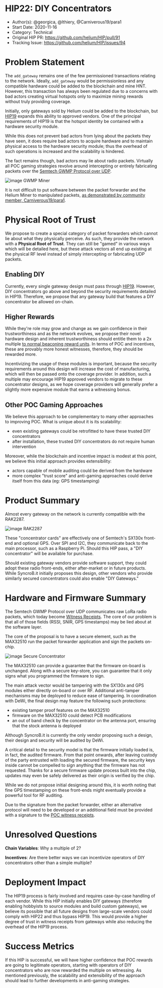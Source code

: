# HIP22: DIY Concentrators

- Author(s): @georgica, @lthiery, @Carniverous19/para1
- Start Date: 2020-11-16
- Category: Technical
- Original HIP PR: https://github.com/helium/HIP/pull/91
- Tracking Issue: https://github.com/helium/HIP/issues/94

# Problem Statement
[probem-statement]: #problem-statement

The `add_gateway` remains one of the few permissioned transactions relating to the network. Ideally, `add_gateway`
would be permissionless and any compatible hardware could be added to the blockchain and mine HNT. However, this 
transaction has always been regulated due to a concerns with bad actors creating virtual hotspots only to maximize
mining rewards without truly providing coverage.

Initially, only gateways sold by Helium could be added to the blockchain, but [HIP19](0019-third-party-manufacturers.md) 
expands this ability to approved vendors. One of the principal requirements of HIP19 is that the hotspot identity be
contained with a hardware security module.

While this does not prevent bad actors from lying about the packets they have seen, it does require bad actors to 
acquire hardware and to maintain physical access to the hardware security module; thus the overhead of such operations
is increased and the scalability is hindered.

The fact remains though, bad actors may lie about radio packets. Virtually all POC gaming strategies revolve around 
intercepting or entirely fabricating packets over the [Semtech GWMP Protocol over UDP](https://github.com/Lora-net/packet_forwarder/blob/master/PROTOCOL.TXT). 

![image GWMP Miner](0022-diy-concentrators/miner_packet_forwarder.jpg)

It is not difficult to put software between the packet forwarder and the Helium Miner to manipulated packets, 
[as demonstrated by community member, Carniverous19/para1](https://github.com/Carniverous19/helium-DIY-middleman).

# Physical Root of Trust
[physical-root-of-trust-value-and-incentives]: #physical-root-of-trust-value-and-incentives

We propose to create a special category of packet forwarders which cannot lie about what they physically perceive. As 
such, they provide the network with a **Physical Root of Trust**. They can still be "gamed" in various ways which will 
be detailed here, but these attack vectors all end up existing at the physical RF level instead of simply intercepting 
or fabricating UDP packets.

## Enabling DIY

Currently, every single gateway design must pass through [HIP19](0019-third-party-manufacturers.md). However, DIY
concentrators go above and beyond the security requirements detailed in HIP19. Therefore, we propose that any gateway
build that features a DIY concentrator be allowed on-chain.

## Higher Rewards

While they're role may grow and change as we gain confidence in their trustworthiness and as the network evolves, we 
propose their novel hardware design and inherent trustworthiness should entitle them to a 2x multiple 
[to normal beaconing reward units](./0015-beaconing-rewards.md). In terms of POC and incentives, these are provably
more honest witnesses, therefore, they should be rewarded more.

Incentivizing the usage of these modules is important, because the security requirements around this design will
increase the cost of manufacturing, which will then be passed onto the coverage provider. In addition, such a multiple
may encourage HIP19 approved vendors to migrate to these concentrator designs, as we hope coverage providers will 
generally prefer a slightly more expensive module that earns a witnessing bonus.

## Other POC Gaming Approaches

We believe this approach to be complementary to many other approaches to improving POC. What is unique about it is its 
scalability:
* even existing gateways could be retrofitted to have these trusted DIY concentrators
* after installation, these trusted DIY concentrators do not require human intervention

Moreover, while the blockchain and incentive impact is modest at this point, we believe this initial approach provides
extensibility: 
* actors capable of mobile auditing could be derived from the hardware
* more complex "trust score" and anti-gaming approaches could derive itself from this data (eg: GPS timestamping)

# Product Summary
[product-summary]: #product-summary

Almost every gateway on the network is currently compatible with the RAK2287.

![image RAK2287](0022-diy-concentrators/rak2287.png)

These "concentrator cards" are effectively one of Semtech's SX130x front-end and optional GPS. Over SPI and I2C, they
communicate back to the main processor, such as a Raspberry Pi. Should this HIP pass, a "DIY concentrator" will be
available for purchase.

Should existing gateway vendors provide software support, they could adopt these radio front-ends, either after-market 
or in future products. While SyncroB.it initially proposes this design, other vendors who provide similarly secured
concentrators could also enable "DIY Gateways."

# Hardware and Firmware Summary
[hardware-and-firmware-summary]: #hardware-and-firmware-summary

The Semtech GWMP Protocol over UDP communicates raw LoRa radio packets, which today become 
[Witness Receipts](https://github.com/helium/proto/blob/master/src/blockchain_txn_poc_receipts_v1.proto#L22).
The core of our problem is that all of those fields (RSSI, SNIR, GPS timestamps) may be lied about at the software 
layer.

The core of the proposal is to have a secure element, such as the MAX32510 run the packet forwarder application and sign
the packets on-chip.

![image Secure Concentrator](0022-diy-concentrators/concentrator.jpg)

The MAX32510 can provide a guarantee that the firmware on-board is unchanged. Along with a secure key-store, you can
guarantee that it only signs what you programmed the firmware to sign.

The main attack vector would be tampering with the SX130x and GPS modules either directly on-board or over RF. Additional
anti-tamper mechanisms may be deployed to reduce ease of tampering. In coordination with DeWi, the final design may 
feature the following such protections:
* existing tamper proof features on the MAX32510
* firmware on the MAX32510 could detect PCB modifications
* an out of band check by the concentrator on the antenna port, ensuring that the stock antenna is deployed

Although SyncroB.it is currently the only vendor proposing such a design, their design and security will be audited by 
DeWi.

A critical detail to the security model is that the firmware initially loaded is, in fact, the audited firmware. From that
point onwards, after leaving custody of the party entrusted with loading the secured firmware, the security keys inside
cannot be compelled to sign anything that the firmware has not requested. Thanks for a secure firmware update process
built into the chip, updates may even be safely delivered as their origin is verified by the chip.

While we do not propose initial designing around this, it is worth noting that fine GPS timestamping on these front-ends
might eventually provide a powerful tool for RF auditing.

Due to the signature from the packet forwarder, either an alternative protocol will need to be developed or an additional
field must be provided with a signature to the 
[POC witness receipts](https://github.com/helium/proto/blob/master/src/blockchain_txn_poc_receipts_v1.proto#L22).


# Unresolved Questions
[unresolved]: #unresolved-questions

**Chain Variables**: Why a multiple of 2?

**Incentives**: Are there better ways we can incentivize operators of DIY concentrators other than a simple multiple?

# Deployment Impact
[deployment-impact]: #deployment-impact

The HIP19 process is fairly involved and requires case-by-case handling of each vendor. While this HIP initially enables
DIY gateways (therefore enabling hobbyists to source modules and build custom gateways), we believe its possible that 
all future designs from large-scale vendors could comply with HIP22 and thus bypass HIP19. This would provide a higher
degree of trust in witness receipts from gateways while also reducing the overhead of the HIP19 process.

# Success Metrics
[success-metrics]: #success-metrics

If this HIP is successful, we will have higher confidence that POC rewards are going to legitimate operators, starting
with operators of DIY concentrators who are now rewarded the multiple on witnessing. As mentioned previously, the 
scalability and extensibility of the approach should lead to further developments in anti-gaming strategies.